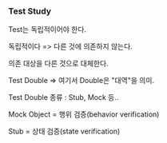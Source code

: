 ### Test Study



Test는 독립적이어야 한다.

독립적이다 => 다른 것에 의존하지 않는다. 

의존 대상을 다른 것으로 대체한다.



Test Double => 여기서 Double은 "대역"을 의미.

Test Double 종류 : Stub, Mock 등..



Mock Object = 행위 검증(behavior verification)

Stub = 상태 검증(state verification)

